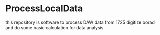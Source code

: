 # ProcessLocalData
this repository is software to process DAW data from 1725 digitize borad and do some basic calculation for data analysis
